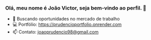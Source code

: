 ### Olá, meu nome é João Victor, seja bem-vindo ao perfil. 👋

- 🔭 Buscando oportunidades no mercado de trabalho
- 💻 Portfólio: https://prudencioportfolio.onrender.com
- 📫 Contato: joaoprudencio98@gmail.com

